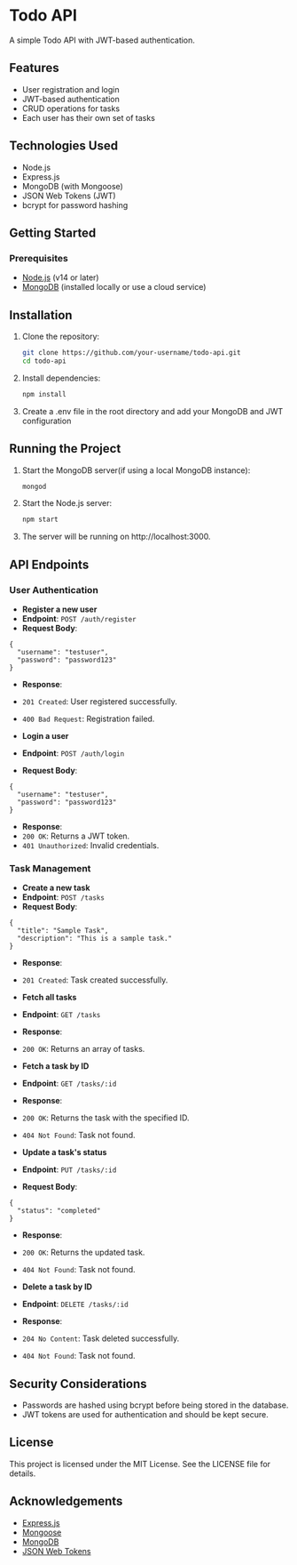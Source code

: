 # Todo API

A simple Todo API with JWT-based authentication.

## Features

- User registration and login
- JWT-based authentication
- CRUD operations for tasks
- Each user has their own set of tasks

## Technologies Used

- Node.js
- Express.js
- MongoDB (with Mongoose)
- JSON Web Tokens (JWT)
- bcrypt for password hashing

## Getting Started

### Prerequisites

- [Node.js](https://nodejs.org/) (v14 or later)
- [MongoDB](https://www.mongodb.com/) (installed locally or use a cloud service)

## Installation

1. Clone the repository:

   ```sh
   git clone https://github.com/your-username/todo-api.git
   cd todo-api
2. Install dependencies:
   ```sh
   npm install
3. Create a .env file in the root directory and add your MongoDB and JWT configuration

## Running the Project

1. Start the MongoDB server(if using a local MongoDB instance):
   ```sh
   mongod
2. Start the Node.js server:
   ```sh
   npm start
3. The server will be running on http://localhost:3000.

## API Endpoints

### User Authentication

- **Register a new user**
- **Endpoint**: `POST /auth/register`
- **Request Body**:
 ```
 {
   "username": "testuser",
   "password": "password123"
 }
 ```
- **Response**:
 - `201 Created`: User registered successfully.
 - `400 Bad Request`: Registration failed.

- **Login a user**
- **Endpoint**: `POST /auth/login`
- **Request Body**:
 ```
 {
   "username": "testuser",
   "password": "password123"
 }
 ```
- **Response**:
 - `200 OK`: Returns a JWT token.
 - `401 Unauthorized`: Invalid credentials.

### Task Management

- **Create a new task**
- **Endpoint**: `POST /tasks`
- **Request Body**:
 ```
 {
   "title": "Sample Task",
   "description": "This is a sample task."
 }
 ```
- **Response**:
 - `201 Created`: Task created successfully.

- **Fetch all tasks**
- **Endpoint**: `GET /tasks`
- **Response**:
 - `200 OK`: Returns an array of tasks.

- **Fetch a task by ID**
- **Endpoint**: `GET /tasks/:id`
- **Response**:
 - `200 OK`: Returns the task with the specified ID.
 - `404 Not Found`: Task not found.

- **Update a task's status**
- **Endpoint**: `PUT /tasks/:id`
- **Request Body**:
 ```
 {
   "status": "completed"
 }
 ```
- **Response**:
 - `200 OK`: Returns the updated task.
 - `404 Not Found`: Task not found.

- **Delete a task by ID**
- **Endpoint**: `DELETE /tasks/:id`
- **Response**:
 - `204 No Content`: Task deleted successfully.
 - `404 Not Found`: Task not found.

## Security Considerations

- Passwords are hashed using bcrypt before being stored in the database.
- JWT tokens are used for authentication and should be kept secure.

## License

This project is licensed under the MIT License. See the LICENSE file for details.

## Acknowledgements

- [Express.js](https://expressjs.com/)
- [Mongoose](https://mongoosejs.com/)
- [MongoDB](https://www.mongodb.com/)
- [JSON Web Tokens](https://jwt.io/)